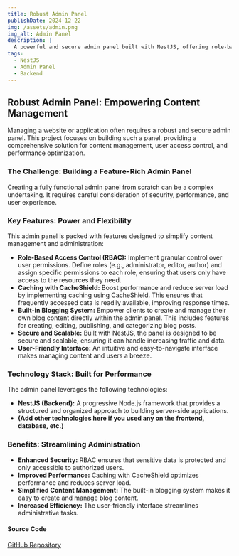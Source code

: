 ```yaml
---
title: Robust Admin Panel
publishDate: 2024-12-22
img: /assets/admin.png
img_alt: Admin Panel
description: |
  A powerful and secure admin panel built with NestJS, offering role-based access control, caching with CacheShield, and a built-in blogging system for content management.
tags:
  - NestJS
  - Admin Panel
  - Backend
---
```


## Robust Admin Panel: Empowering Content Management

Managing a website or application often requires a robust and secure admin panel.  This project focuses on building such a panel, providing a comprehensive solution for content management, user access control, and performance optimization.

### The Challenge: Building a Feature-Rich Admin Panel

Creating a fully functional admin panel from scratch can be a complex undertaking.  It requires careful consideration of security, performance, and user experience.


### Key Features: Power and Flexibility

This admin panel is packed with features designed to simplify content management and administration:

* **Role-Based Access Control (RBAC):**  Implement granular control over user permissions.  Define roles (e.g., administrator, editor, author) and assign specific permissions to each role, ensuring that users only have access to the resources they need.
* **Caching with CacheShield:**  Boost performance and reduce server load by implementing caching using CacheShield.  This ensures that frequently accessed data is readily available, improving response times.
* **Built-in Blogging System:**  Empower clients to create and manage their own blog content directly within the admin panel.  This includes features for creating, editing, publishing, and categorizing blog posts.
* **Secure and Scalable:**  Built with NestJS, the panel is designed to be secure and scalable, ensuring it can handle increasing traffic and data.
* **User-Friendly Interface:**  An intuitive and easy-to-navigate interface makes managing content and users a breeze.

### Technology Stack: Built for Performance

The admin panel leverages the following technologies:

* **NestJS (Backend):**  A progressive Node.js framework that provides a structured and organized approach to building server-side applications.
* **(Add other technologies here if you used any on the frontend, database, etc.)**

### Benefits: Streamlining Administration

* **Enhanced Security:**  RBAC ensures that sensitive data is protected and only accessible to authorized users.
* **Improved Performance:**  Caching with CacheShield optimizes performance and reduces server load.
* **Simplified Content Management:**  The built-in blogging system makes it easy to create and manage blog content.
* **Increased Efficiency:**  The user-friendly interface streamlines administrative tasks.

#### Source Code

[GitHub Repository](https://github.com/starks97/adminPanel)
